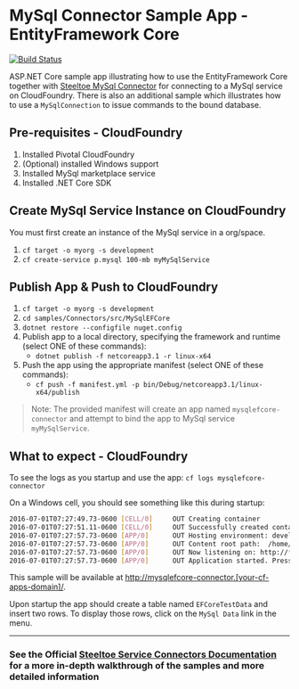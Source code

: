 ﻿# MySql Connector Sample App - EntityFramework Core

[![Build Status](https://dev.azure.com/SteeltoeOSS/Steeltoe/_apis/build/status/Samples/SteeltoeOSS.Samples%20%5BConnectors_MySqlEFCore%5D?branchName=2.x)](https://dev.azure.com/SteeltoeOSS/Steeltoe/_build/latest?definitionId=18&branchName=master)

ASP.NET Core sample app illustrating how to use the EntityFramework Core together with [Steeltoe MySql Connector](https://github.com/SteeltoeOSS/Connectors/tree/master/src/Steeltoe.CloudFoundry.Connector.MySql) for connecting to a MySql service on CloudFoundry. There is also an additional sample which illustrates how to use a `MySqlConnection` to issue commands to the bound database.

## Pre-requisites - CloudFoundry

1. Installed Pivotal CloudFoundry
1. (Optional) installed Windows support
1. Installed MySql marketplace service
1. Installed .NET Core SDK

## Create MySql Service Instance on CloudFoundry

You must first create an instance of the MySql service in a org/space.

1. `cf target -o myorg -s development`
1. `cf create-service p.mysql 100-mb myMySqlService`

## Publish App & Push to CloudFoundry

1. `cf target -o myorg -s development`
1. `cd samples/Connectors/src/MySqlEFCore`
1. `dotnet restore --configfile nuget.config`
1. Publish app to a local directory, specifying the framework and runtime (select ONE of these commands):
   * `dotnet publish -f netcoreapp3.1 -r linux-x64`
1. Push the app using the appropriate manifest (select ONE of these commands):
   * `cf push -f manifest.yml -p bin/Debug/netcoreapp3.1/linux-x64/publish`

> Note: The provided manifest will create an app named `mysqlefcore-connector` and attempt to bind the app to MySql service `myMySqlService`.

## What to expect - CloudFoundry

To see the logs as you startup and use the app: `cf logs mysqlefcore-connector`

On a Windows cell, you should see something like this during startup:

```bash
2016-07-01T07:27:49.73-0600 [CELL/0]     OUT Creating container
2016-07-01T07:27:51.11-0600 [CELL/0]     OUT Successfully created container
2016-07-01T07:27:57.73-0600 [APP/0]      OUT Hosting environment: development
2016-07-01T07:27:57.73-0600 [APP/0]      OUT Content root path:  /home/vcap/app
2016-07-01T07:27:57.73-0600 [APP/0]      OUT Now listening on: http://*:8080
2016-07-01T07:27:57.73-0600 [APP/0]      OUT Application started. Press Ctrl+C to shut down.
```

This sample will be available at <http://mysqlefcore-connector.[your-cf-apps-domain]/>.

Upon startup the app should create a table named `EFCoreTestData` and insert two rows. To display those rows, click on the `MySql Data` link in the menu.

---

### See the Official [Steeltoe Service Connectors Documentation](https://steeltoe.io/docs/steeltoe-service-connectors) for a more in-depth walkthrough of the samples and more detailed information
